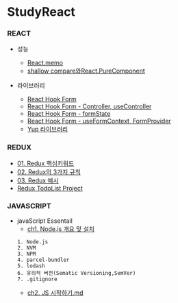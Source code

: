 # StudyReact

### REACT

- 성능
  - [React.memo](https://github.com/JEONGBOYEON/study-react/blob/main/study_react/%EC%84%B1%EB%8A%A5/React_memo.md)
  - [shallow compare와React.PureComponent](https://github.com/JEONGBOYEON/study-react/blob/main/study_react/%EC%84%B1%EB%8A%A5/shallow%20compare%EC%99%80React.PureComponent.md)

- 라이브러리
  - [React Hook Form](https://github.com/JEONGBOYEON/study-front/blob/main/React%20Hook%20Form.md)
  - [React Hook Form - Controller, useController](https://github.com/JEONGBOYEON/study-front/blob/main/React%20Hook%20Form%20-%20Controller%2C%20useController.md)
  - [React Hook Form - formState](https://github.com/JEONGBOYEON/study-front/blob/main/React%20Hook%20Form%20-%20formState.md)
  - [React Hook Form - useFormContext, FormProvider](https://github.com/JEONGBOYEON/study-front/blob/main/React%20Hook%20Form%20-%20useFormContext,%20FormProvider.md)
  - [Yup 라이브러리](https://github.com/JEONGBOYEON/study-front/blob/main/Yup%20%EB%9D%BC%EC%9D%B4%EB%B8%8C%EB%9F%AC%EB%A6%AC.md)
### REDUX

- [01. Redux 핵심키워드](https://github.com/JEONGBOYEON/study-react/blob/main/study_redux/01.%20Redux%20%ED%95%B5%EC%8B%AC%20%ED%82%A4%EC%9B%8C%EB%93%9C.md)
- [02. Redux의 3가지 규칙](https://github.com/JEONGBOYEON/study-react/blob/main/study_redux/02.%20Redux%EC%9D%98%203%EA%B0%80%EC%A7%80%20%EA%B7%9C%EC%B9%99.md)
- [03. Redux 예시](https://github.com/JEONGBOYEON/study-react/blob/main/study_redux/03.%20Redux%20%EC%98%88%EC%8B%9C.md)
- [Redux TodoList Project](https://github.com/JEONGBOYEON/react-redux-todo-list)

### JAVASCRIPT

- javaScript Essentail
  - [ch1. Node.js 개요 및 설치](https://github.com/JEONGBOYEON/study-react/blob/main/03.JavaScript/01.%20javaScript%20Essentials/ch%201.%20Noe.js.md)
  ```
  1. Node.js
  2. NVM
  3. NPM
  4. parcel-bundler
  5. lodash
  6. 유의적 버전(Sematic Versioning,SemVer)
  7. .gitignore
  ```
  - [ch2. JS 시작하기.md](https://github.com/JEONGBOYEON/study-react/blob/main/03.JavaScript/01.%20javaScript%20Essentials/ch%202.%20JS%20%EC%8B%9C%EC%9E%91%ED%95%98%EA%B8%B0.md)
